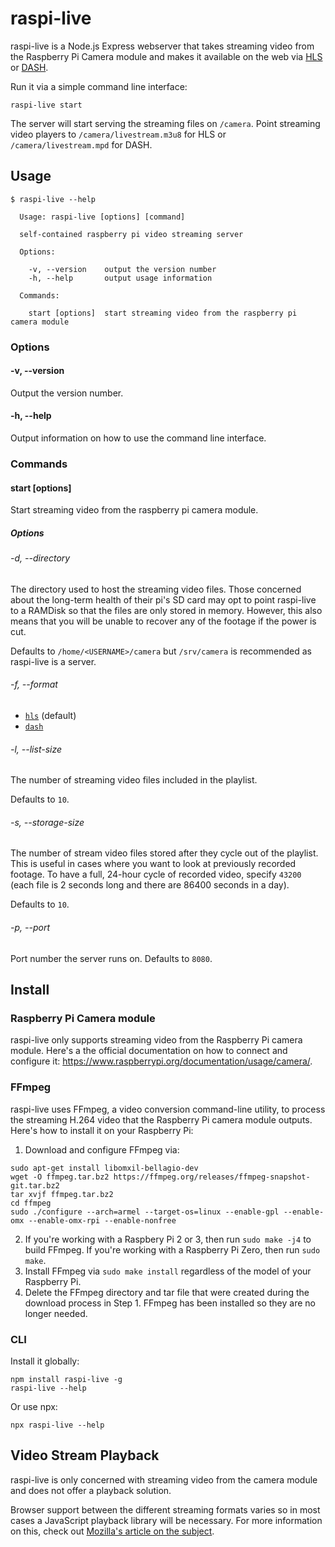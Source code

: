 # raspi-live
raspi-live is a Node.js Express webserver that takes streaming video from the Raspberry Pi Camera module and makes it available on the web via [HLS](https://en.wikipedia.org/wiki/HTTP_Live_Streaming) or [DASH](https://en.wikipedia.org/wiki/Dynamic_Adaptive_Streaming_over_HTTP).

Run it via a simple command line interface:
```
raspi-live start
```

The server will start serving the streaming files on `/camera`. Point streaming video players to `/camera/livestream.m3u8` for HLS or `/camera/livestream.mpd` for DASH.


## Usage
```
$ raspi-live --help

  Usage: raspi-live [options] [command]

  self-contained raspberry pi video streaming server

  Options:

    -v, --version    output the version number
    -h, --help       output usage information

  Commands:

    start [options]  start streaming video from the raspberry pi camera module
```

### Options
#### -v, --version
Output the version number.

#### -h, --help
Output information on how to use the command line interface.

### Commands
#### start \[options\]
Start streaming video from the raspberry pi camera module.

##### Options
###### -d, --directory
The directory used to host the streaming video files. Those concerned about the long-term health of their pi's SD card may opt to point raspi-live to a RAMDisk so that the files are only stored in memory. However, this also means that you will be unable to recover any of the footage if the power is cut.

Defaults to `/home/<USERNAME>/camera` but `/srv/camera` is recommended as raspi-live is a server.

###### -f, --format
* [`hls`](https://en.wikipedia.org/wiki/HTTP_Live_Streaming) (default)
* [`dash`](https://en.wikipedia.org/wiki/Dynamic_Adaptive_Streaming_over_HTTP)

###### -l, --list-size
The number of streaming video files included in the playlist.

Defaults to `10`.

###### -s, --storage-size
The number of stream video files stored after they cycle out of the playlist. This is useful in cases where you want to look at previously recorded footage. To have a full, 24-hour cycle of recorded video, specify `43200` (each file is 2 seconds long and there are 86400 seconds in a day).

Defaults to `10`.

###### -p, --port
Port number the server runs on. Defaults to `8080`.


## Install
### Raspberry Pi Camera module
raspi-live only supports streaming video from the Raspberry Pi camera module. Here's a the official documentation on how to connect and configure it: https://www.raspberrypi.org/documentation/usage/camera/.

### FFmpeg
raspi-live uses FFmpeg, a video conversion command-line utility, to process the streaming H.264 video that the Raspberry Pi camera module outputs. Here's how to install it on your Raspberry Pi:

1. Download and configure FFmpeg via:
```
sudo apt-get install libomxil-bellagio-dev
wget -O ffmpeg.tar.bz2 https://ffmpeg.org/releases/ffmpeg-snapshot-git.tar.bz2
tar xvjf ffmpeg.tar.bz2
cd ffmpeg
sudo ./configure --arch=armel --target-os=linux --enable-gpl --enable-omx --enable-omx-rpi --enable-nonfree
```
2. If you're working with a Raspbery Pi 2 or 3, then run `sudo make -j4` to build FFmpeg. If you're working with a Raspberry Pi Zero, then run `sudo make`.
3. Install FFmpeg via `sudo make install` regardless of the model of your Raspberry Pi.
4. Delete the FFmpeg directory and tar file that were created during the download process in Step 1. FFmpeg has been installed so they are no longer needed.

### CLI
Install it globally:
```
npm install raspi-live -g
raspi-live --help
```
Or use npx:
```
npx raspi-live --help
```


## Video Stream Playback
raspi-live is only concerned with streaming video from the camera module and does not offer a playback solution.

Browser support between the different streaming formats varies so in most cases a JavaScript playback library will be necessary. For more information on this, check out [Mozilla's article on the subject](https://developer.mozilla.org/en-US/docs/Web/Apps/Fundamentals/Audio_and_video_delivery/Live_streaming_web_audio_and_video).
